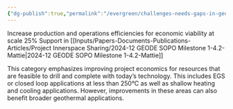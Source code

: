 ```yaml
---
{"dg-publish":true,"permalink":"/evergreen/challenges-needs-gaps-in-geothermal/categories/improve-economics-of-lower-temperature-250-c/","tags":["need_category"]}
---
```


Increase production and operations efficiencies for economic viability at scale
25% Support in [[Inputs/Papers-Documents-Publications-Articles/Project Innerspace Sharing/2024-12 GEODE SOPO Milestone 1-4.2-Mattie\|2024-12 GEODE SOPO Milestone 1-4.2-Mattie]]

This category emphasizes improving project economics for resources that are feasible to drill and complete with today’s technology. This includes EGS or closed loop applications at less than 250°C as well as shallow heating and cooling applications. However, improvements in these areas can also benefit broader geothermal applications.
